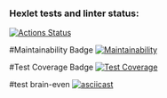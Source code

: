 ### Hexlet tests and linter status:
[![Actions Status](https://github.com/GalinaBagram1987/frontend-project-44/actions/workflows/hexlet-check.yml/badge.svg)](https://github.com/GalinaBagram1987/frontend-project-44/actions)

#Maintainability Badge
[![Maintainability](https://api.codeclimate.com/v1/badges/3e9937507a4ee3fa03b0/maintainability)](https://codeclimate.com/github/GalinaBagram1987/frontend-project-44/maintainability)

#Test Coverage Badge
[![Test Coverage](https://api.codeclimate.com/v1/badges/3e9937507a4ee3fa03b0/test_coverage)](https://codeclimate.com/github/GalinaBagram1987/frontend-project-44/test_coverage)

#test brain-even 
[![asciicast](https://asciinema.org/a/HZl9Y4qXRWPTYVijE9R2cxkYy.svg)](https://asciinema.org/a/HZl9Y4qXRWPTYVijE9R2cxkYy)
